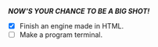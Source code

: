 ***NOW'S YOUR CHANCE TO BE A BIG SHOT!***

- [x] Finish an engine made in HTML.
- [ ] Make a program terminal.
